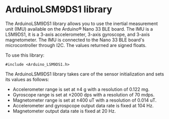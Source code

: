 # ArduinoLSM9DS1 library

The ArduinoLSM9DS1 library allows you to use the inertial measurement unit (IMU) available on the Arduino&reg; Nano 33 BLE board. The IMU is a LSM9DS1, it is a 3-axis accelerometer, 3-axis gyroscope, and 3-axis magnetometer. The IMU is connected to the Nano 33 BLE board's microcontroller through I2C. The values returned are signed floats.

To use this library:

```
#include <Arduino_LSM9DS1.h>
```

The ArduinoLSM9DS1 library takes care of the sensor initialization and sets its values as follows:

- Accelerometer range is set at ±4 g with a resolution of 0.122 mg.
- Gyroscope range is set at ±2000 dps with a resolution of 70 mdps.
- Magnetometer range is set at ±400 uT with a resolution of 0.014 uT.
- Accelerometer and gyrospcope output data rate is fixed at 104 Hz.
- Magnetometer output data rate is fixed at 20 Hz.
